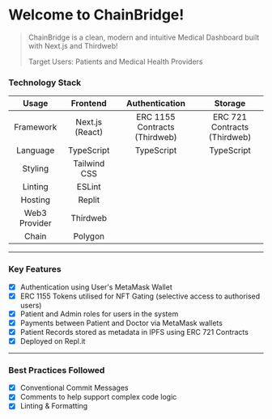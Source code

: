 # Welcome to ChainBridge!

> ChainBridge is a clean, modern and intuitive Medical Dashboard built with Next.js and Thirdweb!
> 
> Target Users: Patients and Medical Health Providers

### Technology Stack

| Usage | Frontend | Authentication | Storage |
| :---: | :---: | :---: | :---: |
| Framework | Next.js (React) | ERC 1155 Contracts (Thirdweb) | ERC 721 Contracts (Thirdweb) |
| Language | TypeScript | TypeScript | TypeScript |
| Styling | Tailwind CSS |  |  |
| Linting | ESLint |  |  |
| Hosting | Replit |  |  |
| Web3 Provider | Thirdweb |
| Chain | Polygon |  |  |

---

### Key Features

- [x] Authentication using User's MetaMask Wallet
- [x] ERC 1155 Tokens utilised for NFT Gating (selective access to authorised users)
- [x] Patient and Admin roles for users in the system
- [x] Payments between Patient and Doctor via MetaMask wallets
- [x] Patient Records stored as metadata in IPFS using ERC 721 Contracts
- [x] Deployed on Repl.it

---

### Best Practices Followed

- [x] Conventional Commit Messages
- [x] Comments to help support complex code logic
- [x] Linting & Formatting
